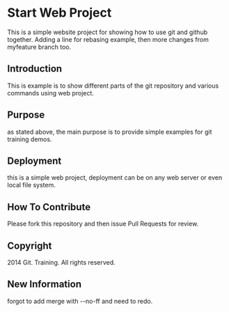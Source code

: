 # Start Web Project

This is a simple website project for showing how to use git and github together. Adding a line for rebasing example, then more changes from myfeature branch too.

## Introduction

This is example is to show different parts of the git repository and various commands using web project.

## Purpose

as stated above, the main purpose is to provide simple examples for git training demos.

## Deployment

this is a simple web project, deployment can be on any web server or even local file system.

## How To Contribute

Please fork this repository and then issue Pull Requests for review.

## Copyright

2014 Git. Training. All rights reserved.

## New Information
forgot to add merge with --no-ff and need to redo.
